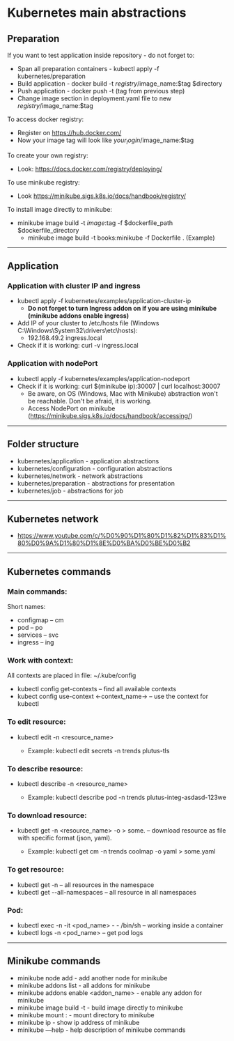 # Kubernetes main abstractions

## Preparation

If you want to test application inside repository - do not forget to:   
* Span all preparation containers - kubectl apply -f kubernetes/preparation
* Build application - docker build -t $registry/$image_name:$tag $directory
* Push application - docker push -t (tag from previous step)
* Change image section in deployment.yaml file to new $registry/$image_name:$tag

To access docker registry:
* Register on https://hub.docker.com/
* Now your image tag will look like $your_login/$image_name:$tag   

To create your own registry:
* Look: https://docs.docker.com/registry/deploying/

To use minikube registry:
* Look https://minikube.sigs.k8s.io/docs/handbook/registry/

To install image directly to minikube:
* minikube image build -t $image:$tag -f $dockerfile_path $dockerfile_directory
  * minikube image build -t books:minikube -f Dockerfile . (Example)

---

## Application

### Application with cluster IP and ingress
* kubectl apply -f kubernetes/examples/application-cluster-ip   
  * **Do not forget to turn Ingress addon on if you are using minikube (minikube addons enable ingress)**   
* Add IP of your cluster to /etc/hosts file (Windows C:\Windows\System32\drivers\etc\hosts):   
  * 192.168.49.2 ingress.local
* Check if it is working: curl -v ingress.local   

### Application with nodePort
* kubectl apply -f kubernetes/examples/application-nodeport   
* Check if it is working: curl $(minikube ip):30007 | curl localhost:30007
  * Be aware, on OS (Windows, Mac with Minikube) abstraction won't be reachable. Don't be afraid, it is working.   
  * Access NodePort on minikube (https://minikube.sigs.k8s.io/docs/handbook/accessing/)
---

## Folder structure
* kubernetes/application - application abstractions   
* kubernetes/configuration - configuration abstractions   
* kubernetes/network - network abstractions   
* kubernetes/preparation - abstractions for presentation   
* kubernetes/job - abstractions for job   

---

## Kubernetes network
* https://www.youtube.com/c/%D0%90%D1%80%D1%82%D1%83%D1%80%D0%9A%D1%80%D1%8E%D0%BA%D0%BE%D0%B2

---

## Kubernetes commands
### Main commands:
Short names:   
* configmap – cm   
* pod – po   
* services – svc   
* ingress – ing

### Work with context:
All contexts are placed in file: ~/.kube/config
* kubectl config get-contexts – find all available contexts
* kubect config use-context <-context_name-> – use the context for kubectl

### To edit resource:

* kubectl edit <resource> -n <namespace> <resource_name>
  * Example: kubectl edit secrets -n trends plutus-tls

### To describe resource:
* kubectl describe <resource> -n <namespace> <resource_name>
  * Example: kubectl describe pod -n trends plutus-integ-asdasd-123we

### To download resource:
* kubectl get <resource> -n <namespace> <resource_name> -o <format> > some.<format> – download resource as file with specific format (json, yaml). 
  * Example: kubectl get cm -n trends coolmap -o yaml > some.yaml

### To get resource:
* kubectl get <resource> -n <namespace> – all resources in the namespace
* kubectl get <resource> --all-namespaces – all resource in all namespaces

### Pod:
* kubectl exec -n <namespace> -it <pod_name> - - /bin/sh – working inside a container
* kubectl logs -n <namespace> <pod_name> – get pod logs   

---

## Minikube commands
* minikube node add - add another node for minikube
* minikube addons list - all addons for minikube
* minikube addons enable <addon_name> -  enable any addon for minikube
* minikube image build -t <tag> <directory> - build image directly to minikube 
* minikube mount <from>:<to> - mount directory to minikube
* minikube ip - show ip address of minikube
* minikube —help - help description of minikube commands